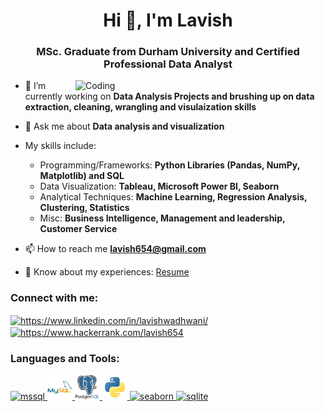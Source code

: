 <h1 align="center">Hi 👋, I'm Lavish</h1>
<h3 align="center">MSc. Graduate from Durham University and Certified Professional Data Analyst</h3>
<img align="right" alt="Coding" width="400" src="https://149695847.v2.pressablecdn.com/wp-content/uploads/2018/11/upgrade-premium-animation-dribbble.gif">

- 🔭 I’m currently working on **Data Analysis Projects and brushing up on data extraction, cleaning, wrangling and visulaization skills**

- 💬 Ask me about **Data analysis and visualization**

- My skills include:

  - Programming/Frameworks: **Python Libraries (Pandas, NumPy, Matplotlib) and SQL**
  - Data Visualization: **Tableau, Microsoft Power BI, Seaborn**
  - Analytical Techniques: **Machine Learning, Regression Analysis, Clustering, Statistics**
  - Misc: **Business Intelligence, Management and leadership, Customer Service**

- 📫 How to reach me **lavish654@gmail.com**

- 📄 Know about my experiences: [Resume](https://docs.google.com/document/d/1SvqrdK02kDLjo_Z6eN5fjy1rDcL3A-g3/edit?usp=sharing&ouid=112077269165604029729&rtpof=true&sd=true)

<h3 align="left">Connect with me:</h3>
<p align="left">
<a href="https://linkedin.com/in/https://www.linkedin.com/in/lavishwadhwani/" target="blank"><img align="center" src="https://raw.githubusercontent.com/rahuldkjain/github-profile-readme-generator/master/src/images/icons/Social/linked-in-alt.svg" alt="https://www.linkedin.com/in/lavishwadhwani/" height="30" width="40" /></a>
<a href="https://www.hackerrank.com/https://www.hackerrank.com/lavish654" target="blank"><img align="center" src="https://raw.githubusercontent.com/rahuldkjain/github-profile-readme-generator/master/src/images/icons/Social/hackerrank.svg" alt="https://www.hackerrank.com/lavish654" height="30" width="40" /></a>
</p>

<h3 align="left">Languages and Tools:</h3>
<p align="left"> <a href="https://www.microsoft.com/en-us/sql-server" target="_blank" rel="noreferrer"> <img src="https://www.svgrepo.com/show/303229/microsoft-sql-server-logo.svg" alt="mssql" width="40" height="40"/> </a> <a href="https://www.mysql.com/" target="_blank" rel="noreferrer"> <img src="https://raw.githubusercontent.com/devicons/devicon/master/icons/mysql/mysql-original-wordmark.svg" alt="mysql" width="40" height="40"/> </a> <a href="https://www.postgresql.org" target="_blank" rel="noreferrer"> <img src="https://raw.githubusercontent.com/devicons/devicon/master/icons/postgresql/postgresql-original-wordmark.svg" alt="postgresql" width="40" height="40"/> </a> <a href="https://www.python.org" target="_blank" rel="noreferrer"> <img src="https://raw.githubusercontent.com/devicons/devicon/master/icons/python/python-original.svg" alt="python" width="40" height="40"/> </a> <a href="https://seaborn.pydata.org/" target="_blank" rel="noreferrer"> <img src="https://seaborn.pydata.org/_images/logo-mark-lightbg.svg" alt="seaborn" width="40" height="40"/> </a> <a href="https://www.sqlite.org/" target="_blank" rel="noreferrer"> <img src="https://www.vectorlogo.zone/logos/sqlite/sqlite-icon.svg" alt="sqlite" width="40" height="40"/> </a> </p>
